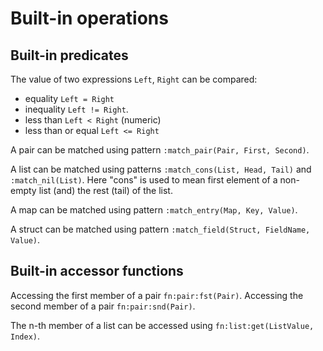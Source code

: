 # Built-in operations

## Built-in predicates

The value of two expressions `Left`, `Right` can be compared:

- equality `Left = Right`
- inequality `Left != Right`.
- less than `Left < Right` (numeric)
- less than or equal `Left <= Right`

A pair can be matched using pattern `:match_pair(Pair, First, Second)`.

A list can be matched using patterns 
`:match_cons(List, Head, Tail)` and `:match_nil(List)`. Here "cons" is
used to mean first element of a non-empty list (and) the rest (tail) of the
list.

A map can be matched using pattern `:match_entry(Map, Key, Value)`.

A struct can be matched using pattern `:match_field(Struct, FieldName, Value)`.

## Built-in accessor functions

Accessing the first member of a pair `fn:pair:fst(Pair)`. Accessing the second member of a pair `fn:pair:snd(Pair)`. 

The n-th member of a list can be accessed using `fn:list:get(ListValue, Index)`. 
